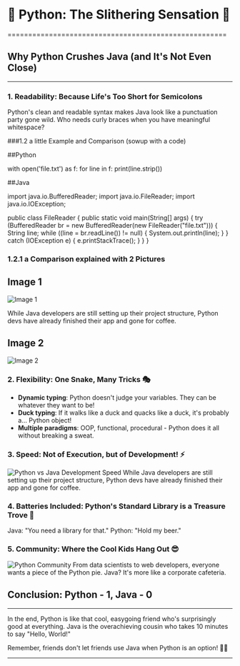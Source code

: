 # 🐍 Python: The Slithering Sensation 🚀
=====================================================

## Why Python Crushes Java (and It's Not Even Close)
---------------------------------------------------

### 1. Readability: Because Life's Too Short for Semicolons

Python's clean and readable syntax makes Java look like a punctuation party gone wild. Who needs curly braces when you have meaningful whitespace?

###1.2 a little Example and Comparison (sowup with a code)

##Python

with open('file.txt') as f:
    for line in f:
        print(line.strip())

##Java

import java.io.BufferedReader;
import java.io.FileReader;
import java.io.IOException;

public class FileReader {
    public static void main(String[] args) {
        try (BufferedReader br = new BufferedReader(new FileReader("file.txt"))) {
            String line;
            while ((line = br.readLine()) != null) {
                System.out.println(line);
            }
        } catch (IOException e) {
            e.printStackTrace();
        }
    }
}

### 1.2.1 a Comparison explained with 2 Pictures

## Image 1
![Image 1](https://i.ibb.co/xKyp1L1D/image1.jpg)

While Java developers are still setting up their project structure, Python devs have already finished their app and gone for coffee.

## Image 2
![Image 2](https://i.ibb.co/B2sFtgKR/image2.jpg)

### 2. Flexibility: One Snake, Many Tricks 🎭
- **Dynamic typing**: Python doesn't judge your variables. They can be whatever they want to be!
- **Duck typing**: If it walks like a duck and quacks like a duck, it's probably a... Python object!
- **Multiple paradigms**: OOP, functional, procedural - Python does it all without breaking a sweat.

### 3. Speed: Not of Execution, but of Development! ⚡

![Python vs Java Development Speed](https://example.com/python-speed.jpg "Python is faster in development")
While Java developers are still setting up their project structure, Python devs have already finished their app and gone for coffee.

### 4. Batteries Included: Python's Standard Library is a Treasure Trove 🧰

Java: "You need a library for that."
Python: "Hold my beer."

### 5. Community: Where the Cool Kids Hang Out 😎

![Python Community](https://example.com/python-community.jpg "Python has a vibrant community")
From data scientists to web developers, everyone wants a piece of the Python pie. Java? It's more like a corporate cafeteria.

## Conclusion: Python - 1, Java - 0
-----------------------------------

In the end, Python is like that cool, easygoing friend who's surprisingly good at everything. Java is the overachieving cousin who takes 10 minutes to say "Hello, World!"

Remember, friends don't let friends use Java when Python is an option! 🐍💖

---

